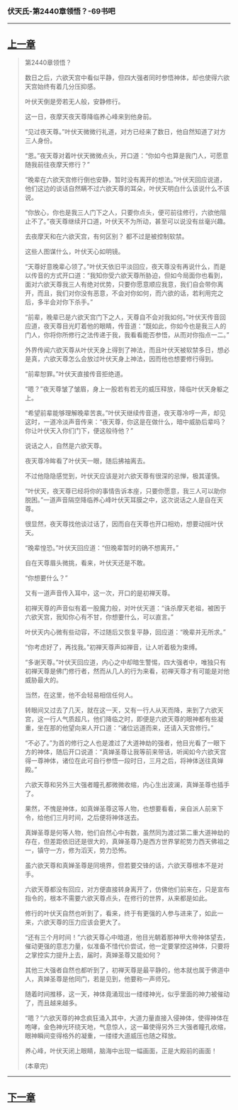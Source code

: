 ### 伏天氏-第2440章领悟？-69书吧

--------
[上一章](./e932a639ab7c1516dd9fcd9856503e6d.md)
--------


>
>
>
>第2440章领悟？
>
>数日之后，六欲天宫中看似平静，但四大强者同时参悟神体，却也使得六欲天宫始终有着几分压抑感。
>
>叶伏天倒是旁若无人般，安静修行。
>
>这一日，夜摩天夜天尊降临养心峰来到他身前。
>
>“见过夜天尊。”叶伏天微微行礼道，对方已经来了数日，他自然知道了对方三人身份。
>
>“恩。”夜天尊对着叶伏天微微点头，开口道：“你如今也算是我门人，可愿意随我前往夜摩天修行？”
>
>“晚辈在六欲天宫修行倒也安静，暂时没有离开的想法。”叶伏天回应说道，他们这边的谈话自然瞒不过六欲天尊的耳朵，叶伏天明白什么该说什么不该说。
>
>“你放心，你也是我三人门下之人，只要你点头，便可前往修行，六欲他阻止不了。”夜天尊继续开口道，叶伏天不为所动，甚至可以说没有丝毫兴趣。
>
>去夜摩天和在六欲天宫，有何区别？
>都不过是被控制软禁。
>
>这些人图谋什么，叶伏天心如明镜。
>
>“天尊好意晚辈心领了。”叶伏天依旧平淡回应，夜天尊没有再说什么，而是以传音的方式开口道：“我知你受六欲天尊所胁迫，但如今局面你也看到，面对六欲天尊我三人有绝对优势，只要你愿意顺应我意，我们自会带你离开，而且，我们对你没有恶意，不会对你如何，而六欲的话，若利用完之后，多半会对你下杀手。”
>
>“前辈，晚辈已是六欲天宫门下之人，天尊自不会对我如何。”叶伏天传音回应道，夜天尊目光盯着他的眼睛，传音道：“既如此，你如今也是我三人的门人，你将你所修行之法传递于我，我看看能否参悟，从而对你指点一二。”
>
>外界传闻六欲天尊从叶伏天身上得到了神法，而且叶伏天被软禁多日，想必是真，六欲天尊怎么会放过叶伏天身上神法，因而他也想要修行得到。
>
>“前辈恕罪。”叶伏天直接传音拒绝道。
>
>“嗯？”夜天尊皱了皱眉，身上一股若有若无的威压释放，降临叶伏天身躯之上。
>
>“希望前辈能够理解晚辈苦衷。”叶伏天继续传音道，夜天尊冷哼一声，却见这时，一道冷淡声音传来：“夜天尊，你这是在做什么，暗中威胁后辈吗？你让叶伏天入你们门下，便这般待他？”
>
>说话之人，自然是六欲天尊。
>
>夜天尊冷眸看了叶伏天一眼，随后拂袖离去。
>
>不过他隐隐感觉到，叶伏天应该是对六欲天尊有很深的忌惮，极其谨慎。
>
>“叶伏天，夜天尊已经将你的事情告诉本座，只要你愿意，我三人可以助你脱困。”一道声音隔空降临养心峰叶伏天耳膜之中，这次说话之人是自在天尊。
>
>很显然，夜天尊找他谈过话了，因而自在天尊也开口相劝，想要动摇叶伏天。
>
>“晚辈惶恐。”叶伏天回应道：“但晚辈暂时的确不想离开。”
>
>自在天尊眉头微挑，看来，叶伏天还是不敢。
>
>“你想要什么？”
>
>又有一道声音传入耳中，这一次，开口的是初禅天尊。
>
>初禅天尊的声音似有着一股魔力般，对叶伏天道：“诛杀摩天老祖，被困于六欲天宫，我知你心有不甘，你想要什么，可以直言。”
>
>叶伏天内心微有些动容，不过随后又恢复平静，回应道：“晚辈并无所求。”
>
>“你考虑好了，再找我。”初禅天尊声如禅音，让人听着极为束缚。
>
>“多谢天尊。”叶伏天回应道，内心之中却暗生警惕，四大强者中，唯独只有初禅天尊是佛门修行者，然而从几人的行为来看，初禅天尊才有可能是对他威胁最大的。
>
>当然，在这里，他不会轻易相信任何人。
>
>转眼间又过去了几天，就在这一天，又有一行人从天而降，来到了六欲天宫，这一行人气质超凡，他们降临之时，即便是六欲天尊的眼神都有些凝重，坐在那的他望向来人开口道：“诸位远道而来，还请入天宫修行。”
>
>“不必了。”为首的修行之人也是渡过了大道神劫的强者，他目光看了一眼下方的神体，随后开口说道：“真婵圣尊让我等前来带话，听闻如今六欲天宫得一尊神体，诸位在此可自行参悟一段时日，三月之后，将神体送往真婵殿。”
>
>六欲天尊和另外三大强者瞳孔都微微收缩，内心生出波澜，真婵圣尊也插手了。
>
>果然，不愧是神体，如真婵圣尊这等人物，也想要看看，亲自派人前来下令，给他们三月时间，之后便将神体送去。
>
>真婵圣尊是何等人物，他们自然心中有数，虽然同为渡过第二重大道神劫的存在，但差距依旧还是很大的，真婵圣尊乃是西方世界掌舵势力西天佛祖之一，镇守一方，修为滔天，势力恐怖。
>
>虽六欲天尊和真婵圣尊是同境界，但若要交锋的话，六欲天尊根本不是对手。
>
>六欲天尊都没有回应，对方便直接转身离开了，仿佛他们前来在，只是宣布指令的，根本不需要六欲天尊点头，在修行的世界，从来都是如此。
>
>修行的叶伏天自然也听到了，看来，终于有更强的人参与进来了，如此一来，六欲天尊的压力应该会更大了。
>
>“还有三个月时间！”六欲天尊心中暗道，他目光朝着那神甲大帝神体望去，催动更强的意志力量，似准备不惜代价尝试，他一定要掌控这神体，只要将之掌控实力提升上去，届时，真婵圣尊又能如何？
>
>其他三大强者自然也都听到了，初禅天尊是最平静的，他本就也属于佛道中人，真婵圣尊是他同门，若是见到，他要称一声师兄。
>
>随着时间推移，这一天，神体竟涌现出一缕缕神光，似乎里面的神力被催动了，而且越来越多。
>
>“嗯？”六欲天尊的神念疯狂涌入其中，大道力量直接入侵神体，使得神体在咆哮，金色神光环绕天地，气息惊人，这一幕使得另外三大强者瞳孔收缩，眼神瞬间变得格外的凝重，一缕缕大道威压也随之释放。
>
>养心峰，叶伏天闭上眼睛，脑海中出现一幅画面，正是大殿前的画面！
>
>(本章完)
>
>

--------
[下一章](./5240e47b18afd07ebaf841369e98733f.md)
--------
